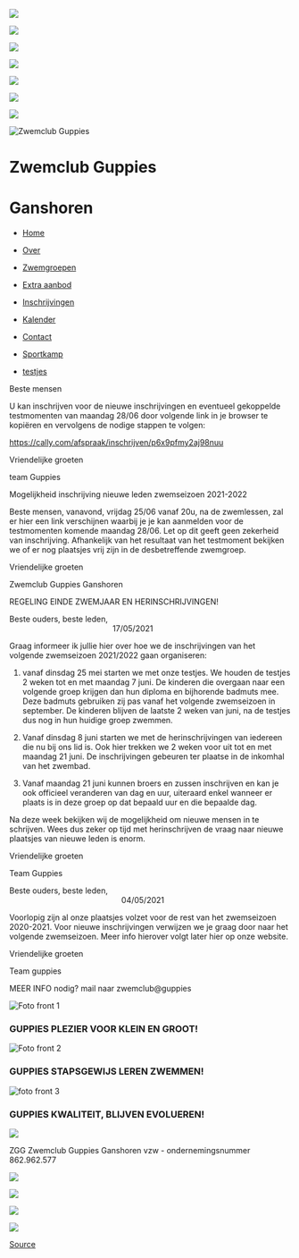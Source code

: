![](/____impro/1/banner5.png?etag=%226db78-54b50350%22&sourceContentType=image%2Fpng&ignoreAspectRatio&resize=1067,256&extract=33,0,1000,256)

![](/____impro/1/banner1.jpg?etag=%223edc1-53936728%22&sourceContentType=image%2Fjpeg&ignoreAspectRatio&resize=1062,256&extract=31,0,1000,256)

![](/____impro/1/banner2.png?etag=%227b39d-54b50329%22&sourceContentType=image%2Fpng&ignoreAspectRatio&resize=1000,306&extract=0,25,1000,256)

![](/____impro/1/banner3.png?etag=%221d370-54b50334%22&sourceContentType=image%2Fpng&ignoreAspectRatio&resize=1000,300&extract=0,22,1000,256)

![](/____impro/1/banner4.png?etag=%225a8d7-54b50340%22&sourceContentType=image%2Fpng&ignoreAspectRatio&resize=1067,256&extract=33,0,1000,256)

![](/____impro/1/banner5.png?etag=%226db78-54b50350%22&sourceContentType=image%2Fpng&ignoreAspectRatio&resize=1067,256&extract=33,0,1000,256)

![](/____impro/1/banner1.jpg?etag=%223edc1-53936728%22&sourceContentType=image%2Fjpeg&ignoreAspectRatio&resize=1062,256&extract=31,0,1000,256)

![Zwemclub Guppies ](/____impro/1/onewebmedia/Logo%20ZGG%20klein.jpg?etag=%22W%2F%22%20%221ae37-542c5b3a%22&sourceContentType=image%2Fjpeg&ignoreAspectRatio&resize=97%2B95&extract=0%2B0%2B97%2B95&quality=85 "Zwemclub Guppies ")

Zwemclub Guppies
================

Ganshoren
=========

*   [Home](https://guppies.be/)
    
*   [Over](https://guppies.be/over/)
    
*   [Zwemgroepen](https://guppies.be/zwemgroepen/)
    
*   [Extra aanbod](https://guppies.be/extra%20aanbod/)
    
*   [Inschrijvingen](https://guppies.be/inschrijvingen/)
    
*   [Kalender](https://guppies.be/kalender.html)
    
*   [Contact](https://guppies.be/contact.html)
    
*   [Sportkamp](https://guppies.be/sportkamp/)
    
*   [testjes](https://guppies.be/testjes.html)

Beste mensen

  

U kan inschrijven voor de nieuwe inschrijvingen en eventueel gekoppelde testmomenten van maandag 28/06 door volgende link in je browser te kopiëren en vervolgens de nodige stappen te volgen:

  

https://cally.com/afspraak/inschrijven/p6x9pfmy2aj98nuu

  

Vriendelijke groeten

  

team Guppies

  

  

  

  

Mogelijkheid inschrijving nieuwe leden zwemseizoen 2021-2022

  

Beste mensen, vanavond, vrijdag 25/06 vanaf 20u, na de zwemlessen, zal er hier een link verschijnen waarbij je je kan aanmelden voor de testmomenten komende maandag 28/06. Let op dit geeft geen zekerheid van inschrijving. Afhankelijk van het resultaat van het testmoment bekijken we of er nog plaatsjes vrij zijn in de desbetreffende zwemgroep.

  

Vriendelijke groeten

Zwemclub Guppies Ganshoren

  

  

REGELING EINDE ZWEMJAAR EN HERINSCHRIJVINGEN!

  

Beste ouders, beste leden,                                                                                                                                   17/05/2021

  

Graag informeer ik jullie hier over hoe we de inschrijvingen van het volgende zwemseizoen 2021/2022 gaan organiseren:

  

1) vanaf dinsdag 25 mei starten we met onze testjes. We houden de testjes 2 weken tot en met maandag 7 juni. De kinderen die overgaan naar een volgende groep krijgen dan hun diploma en bijhorende badmuts mee. Deze badmuts gebruiken zij pas vanaf het volgende zwemseizoen in september. De kinderen blijven de laatste 2 weken van juni, na de testjes dus nog in hun huidige groep zwemmen.

  

2) Vanaf dinsdag 8 juni starten we met de herinschrijvingen van iedereen die nu bij ons lid is. Ook hier trekken we 2 weken voor uit tot en met maandag 21 juni. De inschrijvingen gebeuren ter plaatse in de inkomhal van het zwembad. 

  

3) Vanaf maandag 21 juni kunnen broers en zussen inschrijven en kan je ook officieel veranderen van dag en uur, uiteraard enkel wanneer er plaats is in deze groep op dat bepaald uur en die bepaalde dag.

  

Na deze week bekijken wij de mogelijkheid om nieuwe mensen in te schrijven. Wees dus zeker op tijd met herinschrijven de vraag naar nieuwe plaatsjes van nieuwe leden is enorm.

  

Vriendelijke groeten

Team Guppies

  

  

  

  

Beste ouders, beste leden,                                                                                                                                       04/05/2021

  

Voorlopig zijn al onze plaatsjes volzet voor de rest van het zwemseizoen 2020-2021. Voor nieuwe inschrijvingen verwijzen we je graag door naar het volgende zwemseizoen. Meer info hierover volgt later hier op onze website.

  

Vriendelijke groeten

  

Team guppies

  

  

  

  

  

  

  

  

  

  

MEER INFO nodig? mail naar zwemclub@guppies

![Foto front 1](/____impro/1/home%20foto%201.jpg?etag=%22f368f-539394c0%22&sourceContentType=image%2Fjpeg&ignoreAspectRatio&resize=300%2B533&extract=0%2B104%2B280%2B309&quality=85 "Foto front 1")

### GUPPIES PLEZIER VOOR KLEIN EN GROOT!

![Foto front 2](/____impro/1/home%20foto%202.jpg?etag=%22fe347-53939531%22&sourceContentType=image%2Fjpeg&ignoreAspectRatio&resize=300%2B533&extract=20%2B45%2B280%2B309&quality=85 "Foto front 2")

### GUPPIES STAPSGEWIJS LEREN ZWEMMEN!

![foto front 3](/____impro/1/home%20foto%203.jpg?etag=%22155a45-539395fb%22&sourceContentType=image%2Fjpeg&ignoreAspectRatio&resize=340%2B604&extract=58%2B183%2B282%2B309&quality=85 "foto front 3")

### GUPPIES KWALITEIT, BLIJVEN EVOLUEREN!

![](/____impro/1/onewebmedia/Guppie%20R.jpg?etag=W%2F%2211e036-5c14c9f6%22&sourceContentType=image%2Fjpeg&ignoreAspectRatio&resize=77%2B77&quality=85)

  

ZGG Zwemclub Guppies Ganshoren vzw - ondernemingsnummer 862.962.577

![](/____impro/1/onewebmedia/logo_vgcsport_kleur.jpg?etag=W%2F%2210a72-5c14cbf4%22&sourceContentType=image%2Fjpeg&ignoreAspectRatio&resize=75%2B43&quality=85)

![](/____impro/1/onewebmedia/Ganshoren%20Sport.gif?etag=%2219dff-56dc740a%22&sourceContentType=image%2Fgif&ignoreAspectRatio&resize=75%2B56)

![](/____impro/1/onewebmedia/VGC%20logo.gif?etag=%22eaf-56dc72ff%22&sourceContentType=image%2Fgif&ignoreAspectRatio&resize=75%2B75)

![](/____impro/1/onewebmedia/Guppie%20L.jpg?etag=W%2F%22126e4b-5c14c9eb%22&sourceContentType=image%2Fjpeg&ignoreAspectRatio&resize=77%2B77&quality=85)

[Source](https://www.guppies.be/)